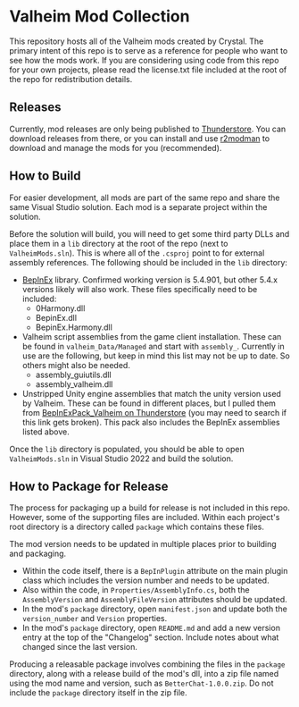 # Valheim Mod Collection

This repository hosts all of the Valheim mods created by Crystal. The primary intent of this repo is to serve as a reference for people who want to see how the mods work. If you are considering using code from this repo for your own projects, please read the license.txt file included at the root of the repo for redistribution details.

## Releases

Currently, mod releases are only being published to [Thunderstore](https://valheim.thunderstore.io/package/Crystal/). You can download releases from there, or you can install and use [r2modman](https://valheim.thunderstore.io/package/ebkr/r2modman/) to download and manage the mods for you (recommended).

## How to Build

For easier development, all mods are part of the same repo and share the same Visual Studio solution. Each mod is a separate project within the solution.

Before the solution will build, you will need to get some third party DLLs and place them in a `lib` directory at the root of the repo (next to `ValheimMods.sln`). This is where all of the `.csproj` point to for external assembly references. The following should be included in the `lib` directory:

* [BepInEx](https://github.com/BepInEx/BepInEx/releases) library. Confirmed working version is 5.4.901, but other 5.4.x versions likely will also work. These files specifically need to be included:
    * 0Harmony.dll
    * BepinEx.dll
    * BepinEx.Harmony.dll
* Valheim script assemblies from the game client installation. These can be found in `valheim_Data/Managed` and start with `assembly_`. Currently in use are the following, but keep in mind this list may not be up to date. So others might also be needed.
    * assembly_guiutils.dll
    * assembly_valheim.dll
* Unstripped Unity engine assemblies that match the unity version used by Valheim. These can be found in different places, but I pulled them from [BepInExPack_Valheim on Thunderstore](https://valheim.thunderstore.io/package/denikson/BepInExPack_Valheim/) (you may need to search if this link gets broken). This pack also includes the BepInEx assemblies listed above.

Once the `lib` directory is populated, you should be able to open `ValheimMods.sln` in Visual Studio 2022 and build the solution.

## How to Package for Release

The process for packaging up a build for release is not included in this repo. However, some of the supporting files are included. Within each project's root directory is a directory called `package` which contains these files.

The mod version needs to be updated in multiple places prior to building and packaging.

* Within the code itself, there is a `BepInPlugin` attribute on the main plugin class which includes the version number and needs to be updated.
* Also within the code, in `Properties/AssemblyInfo.cs`, both the `AssemblyVersion` and `AssemblyFileVersion` attributes should be updated.
* In the mod's `package` directory, open `manifest.json` and update both the `version_number` and `Version` properties.
* In the mod's `package` directory, open `README.md` and add a new version entry at the top of the "Changelog" section. Include notes about what changed since the last version.

Producing a releasable package involves combining the files in the `package` directory, along with a release build of the mod's dll, into a zip file named using the mod name and version, such as `BetterChat-1.0.0.zip`. Do not include the `package` directory itself in the zip file.